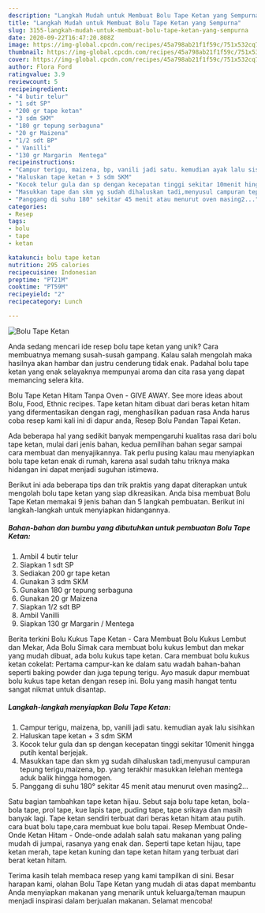 ```yaml
---
description: "Langkah Mudah untuk Membuat Bolu Tape Ketan yang Sempurna"
title: "Langkah Mudah untuk Membuat Bolu Tape Ketan yang Sempurna"
slug: 3155-langkah-mudah-untuk-membuat-bolu-tape-ketan-yang-sempurna
date: 2020-09-22T16:47:20.808Z
image: https://img-global.cpcdn.com/recipes/45a798ab21f1f59c/751x532cq70/bolu-tape-ketan-foto-resep-utama.jpg
thumbnail: https://img-global.cpcdn.com/recipes/45a798ab21f1f59c/751x532cq70/bolu-tape-ketan-foto-resep-utama.jpg
cover: https://img-global.cpcdn.com/recipes/45a798ab21f1f59c/751x532cq70/bolu-tape-ketan-foto-resep-utama.jpg
author: Flora Ford
ratingvalue: 3.9
reviewcount: 5
recipeingredient:
- "4 butir telur"
- "1 sdt SP"
- "200 gr tape ketan"
- "3 sdm SKM"
- "180 gr tepung serbaguna"
- "20 gr Maizena"
- "1/2 sdt BP"
- " Vanilli"
- "130 gr Margarin  Mentega"
recipeinstructions:
- "Campur terigu, maizena, bp, vanili jadi satu. kemudian ayak lalu sisihkan"
- "Haluskan tape ketan + 3 sdm SKM"
- "Kocok telur gula dan sp dengan kecepatan tinggi sekitar 10menit hingga putih kental berjejak."
- "Masukkan tape dan skm yg sudah dihaluskan tadi,menyusul campuran tepung terigu,maizena, bp. yang terakhir masukkan lelehan mentega aduk balik hingga homogen."
- "Panggang di suhu 180° sekitar 45 menit atau menurut oven masing2..."
categories:
- Resep
tags:
- bolu
- tape
- ketan

katakunci: bolu tape ketan 
nutrition: 295 calories
recipecuisine: Indonesian
preptime: "PT21M"
cooktime: "PT59M"
recipeyield: "2"
recipecategory: Lunch

---
```



![Bolu Tape Ketan](https://img-global.cpcdn.com/recipes/45a798ab21f1f59c/751x532cq70/bolu-tape-ketan-foto-resep-utama.jpg)

Anda sedang mencari ide resep bolu tape ketan yang unik? Cara membuatnya memang susah-susah gampang. Kalau salah mengolah maka hasilnya akan hambar dan justru cenderung tidak enak. Padahal bolu tape ketan yang enak selayaknya mempunyai aroma dan cita rasa yang dapat memancing selera kita.

Bolu Tape Ketan Hitam Tanpa Oven - GIVE AWAY. See more ideas about Bolu, Food, Ethnic recipes. Tape ketan hitam dibuat dari beras ketan hitam yang difermentasikan dengan ragi, menghasilkan paduan rasa Anda harus coba resep kami kali ini di dapur anda, Resep Bolu Pandan Tapai Ketan.

Ada beberapa hal yang sedikit banyak mempengaruhi kualitas rasa dari bolu tape ketan, mulai dari jenis bahan, kedua pemilihan bahan segar sampai cara membuat dan menyajikannya. Tak perlu pusing kalau mau menyiapkan bolu tape ketan enak di rumah, karena asal sudah tahu triknya maka hidangan ini dapat menjadi suguhan istimewa.


Berikut ini ada beberapa tips dan trik praktis yang dapat diterapkan untuk mengolah bolu tape ketan yang siap dikreasikan. Anda bisa membuat Bolu Tape Ketan memakai 9 jenis bahan dan 5 langkah pembuatan. Berikut ini langkah-langkah untuk menyiapkan hidangannya.

<!--inarticleads1-->

##### Bahan-bahan dan bumbu yang dibutuhkan untuk pembuatan Bolu Tape Ketan:

1. Ambil 4 butir telur
1. Siapkan 1 sdt SP
1. Sediakan 200 gr tape ketan
1. Gunakan 3 sdm SKM
1. Gunakan 180 gr tepung serbaguna
1. Gunakan 20 gr Maizena
1. Siapkan 1/2 sdt BP
1. Ambil  Vanilli
1. Siapkan 130 gr Margarin / Mentega


Berita terkini Bolu Kukus Tape Ketan - Cara Membuat Bolu Kukus Lembut dan Mekar, Ada Bolu Simak cara membuat bolu kukus lembut dan mekar yang mudah dibuat, ada bolu kukus tape ketan. Cara membuat bolu kukus ketan cokelat: Pertama campur-kan ke dalam satu wadah bahan-bahan seperti baking powder dan juga tepung terigu. Ayo masuk dapur membuat bolu kukus tape ketan dengan resep ini. Bolu yang masih hangat tentu sangat nikmat untuk disantap. 

<!--inarticleads2-->

##### Langkah-langkah menyiapkan Bolu Tape Ketan:

1. Campur terigu, maizena, bp, vanili jadi satu. kemudian ayak lalu sisihkan
1. Haluskan tape ketan + 3 sdm SKM
1. Kocok telur gula dan sp dengan kecepatan tinggi sekitar 10menit hingga putih kental berjejak.
1. Masukkan tape dan skm yg sudah dihaluskan tadi,menyusul campuran tepung terigu,maizena, bp. yang terakhir masukkan lelehan mentega aduk balik hingga homogen.
1. Panggang di suhu 180° sekitar 45 menit atau menurut oven masing2...


Satu bagian tambahkan tape ketan hijau. Sebut saja bolu tape ketan, bola-bola tape, prol tape, kue lapis tape, puding tape, tape srikaya dan masih banyak lagi. Tape ketan sendiri terbuat dari beras ketan hitam atau putih. cara buat bolu tape,cara membuat kue bolu tapai. Resep Membuat Onde-Onde Ketan Hitam - Onde-onde adalah salah satu makanan yang paling mudah di jumpai, rasanya yang enak dan. Seperti tape ketan hijau, tape ketan merah, tape ketan kuning dan tape ketan hitam yang terbuat dari berat ketan hitam. 

Terima kasih telah membaca resep yang kami tampilkan di sini. Besar harapan kami, olahan Bolu Tape Ketan yang mudah di atas dapat membantu Anda menyiapkan makanan yang menarik untuk keluarga/teman maupun menjadi inspirasi dalam berjualan makanan. Selamat mencoba!
